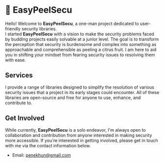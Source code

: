 # 🍊 EasyPeelSecu

Hello! Welcome to **EasyPeelSecu**, a one-man project dedicated to user-friendly security libraries.  
I started **EasyPeelSecu** with a vision to make the security problems faced by budding projects easily solvable at a junior level. The goal is to transform the perception that security is burdensome and complex into something as approachable and comprehensible as peeling a citrus fruit. I am here to aid you in shifting your mindset from fearing security issues to resolving them with ease.

## Services

I provide a range of libraries designed to simplify the resolution of various security issues that a project in its early stages could encounter. All of these libraries are open-source and free for anyone to use, enhance, and contribute to.

## Get Involved

While currently, **EasyPeelSecu** is a solo endeavor, I'm always open to collaboration and contribution from anyone interested in making security more accessible. If you're interested in getting involved, please get in touch with me via the contact information below.

- Email: [penekhun@gmail.com](mailto:penekhun@gmail.com)
